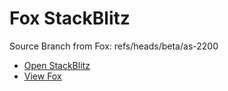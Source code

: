 # Fox StackBlitz

Source Branch from Fox: refs/heads/beta/as-2200

- [Open StackBlitz](https://stackblitz.com/github/assecosolutions/fox-stackblitz/tree/4c8c8e571da10f0f56e20df2a9388eb7d41934d5?terminal=start)
- [View Fox](https://github.com/assecosolutions/fox/tree/9f096b0c31102f43be96aeabf2aa9ffc6846b315)
